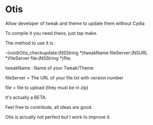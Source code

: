 # Otis
Allow developer of tweak and theme to update them without Cydia 

To compile it you need theos, just tap make.

The method to use it is :

-(void)Otis_checkupdate:(NSString *)tweakName fileServer:(NSURL *)fileServer file:(NSString *)file;

tweakName : Name of your Tweak/Theme

fileServer = The URL of your file.txt with version number

file = file to upload (they must be in zip)

It's actually a BETA.

Feel free to contribute, all ideas are good.

Otis is actually not perfect but I work to improve it. 


